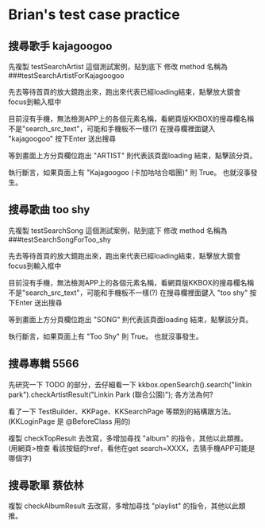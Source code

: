 # Brian's test case practice

## 搜尋歌手 kajagoogoo
先複製 testSearchArtist 這個測試案例，貼到底下
修改 method 名稱為 ###testSearchArtistForKajagoogoo

先去等待首頁的放大鏡跑出來，跑出來代表已經loading結束，點擊放大鏡會focus到輸入框中

目前沒有手機，無法檢測APP上的各個元素名稱，看網頁版KKBOX的搜尋欄名稱不是"search_src_text"，可能和手機板不一樣(?)
在搜尋欄裡面鍵入 "kajagoogoo" 
按下Enter 送出搜尋

等到畫面上方分頁欄位跑出 "ARTIST" 則代表該頁面loading 結束，點擊該分頁。

執行斷言，如果頁面上有 "Kajagoogoo (卡加咕咕合唱團)" 則 True。 也就沒事發生。



## 搜尋歌曲 too shy
先複製 testSearchSong 這個測試案例，貼到底下
修改 method 名稱為 ###testSearchSongForToo_shy

先去等待首頁的放大鏡跑出來，跑出來代表已經loading結束，點擊放大鏡會focus到輸入框中

目前沒有手機，無法檢測APP上的各個元素名稱，看網頁版KKBOX的搜尋欄名稱不是"search_src_text"，可能和手機板不一樣(?)
在搜尋欄裡面鍵入 "too shy" 
按下Enter 送出搜尋

等到畫面上方分頁欄位跑出 "SONG" 則代表該頁面loading 結束，點擊該分頁。

執行斷言，如果頁面上有 "Too Shy" 則 True。 也就沒事發生。



## 搜尋專輯 5566
先研究一下 TODO 的部分，去仔細看一下 
kkbox.openSearch().search("linkin park").checkArtistResult("Linkin Park (聯合公園)");
各方法為何?

看了一下 TestBuilder、KKPage、KKSearchPage 等類別的結構跟方法。
(KKLoginPage 是 @BeforeClass 用的)

複製 checkTopResult 去改寫，多增加尋找 "album" 的指令，其他以此類推。
(用網頁>檢查 看該按鈕的href，看他在get search=XXXX，去猜手機APP可能是哪個字)



## 搜尋歌單 蔡依林
複製 checkAlbumResult 去改寫，多增加尋找 "playlist" 的指令，其他以此類推。